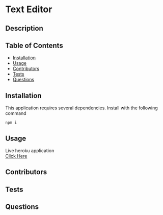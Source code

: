 # Text Editor

## Description 


## Table of Contents
- [Installation](#Installation)
- [Usage](#Usage)
- [Contributors](#Contributors)
- [Tests](#Tests)
- [Questions](#Questions)

## Installation
This application requires several dependencies. Install with the following command
```
npm i
```
      
## Usage
Live heroku application  
[Click Here]()  



## Contributors  


## Tests


## Questions
